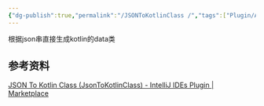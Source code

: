 ```yaml
---
{"dg-publish":true,"permalink":"/JSONToKotlinClass ​/","tags":["Plugin/AndroidStdio"],"noteIcon":""}
---
```


根据json串直接生成kotlin的data类


## 参考资料
[JSON To Kotlin Class (JsonToKotlinClass) - IntelliJ IDEs Plugin | Marketplace](https://plugins.jetbrains.com/plugin/9960-json-to-kotlin-class-jsontokotlinclass-)